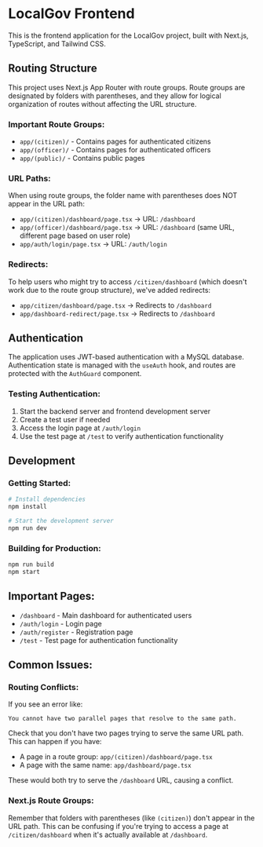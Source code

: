 # LocalGov Frontend

This is the frontend application for the LocalGov project, built with Next.js, TypeScript, and Tailwind CSS.

## Routing Structure

This project uses Next.js App Router with route groups. Route groups are designated by folders with parentheses, and they allow for logical organization of routes without affecting the URL structure.

### Important Route Groups:

- `app/(citizen)/` - Contains pages for authenticated citizens
- `app/(officer)/` - Contains pages for authenticated officers
- `app/(public)/` - Contains public pages

### URL Paths:

When using route groups, the folder name with parentheses does NOT appear in the URL path:

- `app/(citizen)/dashboard/page.tsx` → URL: `/dashboard`
- `app/(officer)/dashboard/page.tsx` → URL: `/dashboard` (same URL, different page based on user role)
- `app/auth/login/page.tsx` → URL: `/auth/login`

### Redirects:

To help users who might try to access `/citizen/dashboard` (which doesn't work due to the route group structure), we've added redirects:

- `app/citizen/dashboard/page.tsx` → Redirects to `/dashboard`
- `app/dashboard-redirect/page.tsx` → Redirects to `/dashboard`

## Authentication

The application uses JWT-based authentication with a MySQL database. Authentication state is managed with the `useAuth` hook, and routes are protected with the `AuthGuard` component.

### Testing Authentication:

1. Start the backend server and frontend development server
2. Create a test user if needed
3. Access the login page at `/auth/login`
4. Use the test page at `/test` to verify authentication functionality

## Development

### Getting Started:

```bash
# Install dependencies
npm install

# Start the development server
npm run dev
```

### Building for Production:

```bash
npm run build
npm start
```

## Important Pages:

- `/dashboard` - Main dashboard for authenticated users
- `/auth/login` - Login page
- `/auth/register` - Registration page
- `/test` - Test page for authentication functionality

## Common Issues:

### Routing Conflicts:

If you see an error like:

```
You cannot have two parallel pages that resolve to the same path.
```

Check that you don't have two pages trying to serve the same URL path. This can happen if you have:

- A page in a route group: `app/(citizen)/dashboard/page.tsx`
- A page with the same name: `app/dashboard/page.tsx`

These would both try to serve the `/dashboard` URL, causing a conflict.

### Next.js Route Groups:

Remember that folders with parentheses (like `(citizen)`) don't appear in the URL path. This can be confusing if you're trying to access a page at `/citizen/dashboard` when it's actually available at `/dashboard`.
